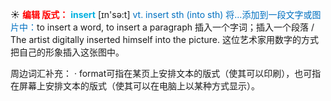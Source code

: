 ☀ <font color="red">**编辑 版式：**</font>
<font color="sky blue">**insert**</font> [ɪn'sə:t] 
<font color="#0070c0">vt. insert sth (into sth) 将…添加到一段文字或图片中：</font>to insert a word, to insert a paragraph 插入一个字词；插入一个段落 / The artist digitally inserted himself into the picture. 这位艺术家用数字的方式把自己的形象插入这张图中。

周边词汇补充：
· format可指在某页上安排文本的版式（使其可以印刷），也可指在屏幕上安排文本的版式（使其可以在电脑上以某种方式显示）。
